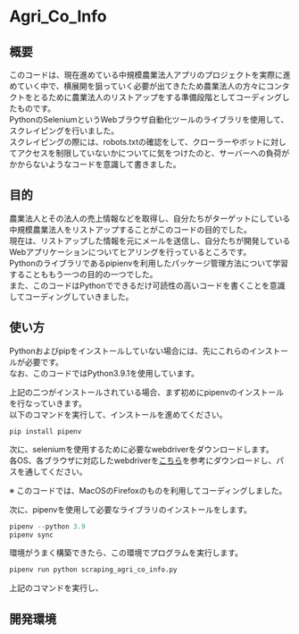 # Agri_Co_Info
## 概要
このコードは、現在進めている中規模農業法人アプリのプロジェクトを実際に進めていく中で、横展開を狙っていく必要が出てきたため農業法人の方々にコンタクトをとるために農業法人のリストアップをする準備段階としてコーディングしたものです。  
PythonのSeleniumというWebブラウザ自動化ツールのライブラリを使用して、スクレイピングを行いました。  
スクレイピングの際には、robots.txtの確認をして、クローラーやボットに対してアクセスを制限していないかについてに気をつけたのと、サーバーへの負荷がかからないようなコードを意識して書きました。  


## 目的
農業法人とその法人の売上情報などを取得し、自分たちがターゲットにしている中規模農業法人をリストアップすることがこのコードの目的でした。  
現在は、リストアップした情報を元にメールを送信し、自分たちが開発しているWebアプリケーションについてヒアリングを行っているところです。  
Pythonのライブラリであるpipienvを利用したパッケージ管理方法について学習することももう一つの目的の一つでした。   
また、このコードはPythonでできるだけ可読性の高いコードを書くことを意識してコーディングしていきました。  

## 使い方
Pythonおよびpipをインストールしていない場合には、先にこれらのインストールが必要です。  
なお、このコードではPython3.9.1を使用しています。  

上記の二つがインストールされている場合、まず初めにpipenvのインストールを行なっていきます。  
以下のコマンドを実行して、インストールを進めてください。  

```shell
pip install pipenv
```

次に、seleniumを使用するために必要なwebdriverをダウンロードします。  
各OS、各ブラウザに対応したwebdriverを[こちら](https://www.selenium.dev/documentation/ja/webdriver/driver_requirements/)を参考にダウンロードし、パスを通してください。  

※ このコードでは、MacOSのFirefoxのものを利用してコーディングしました。  

次に、pipenvを使用して必要なライブラリのインストールをします。  

```python
pipenv --python 3.9
pipenv sync
```

環境がうまく構築できたら、この環境でプログラムを実行します。  

```python
pipenv run python scraping_agri_co_info.py
```

上記のコマンドを実行し、



## 開発環境
